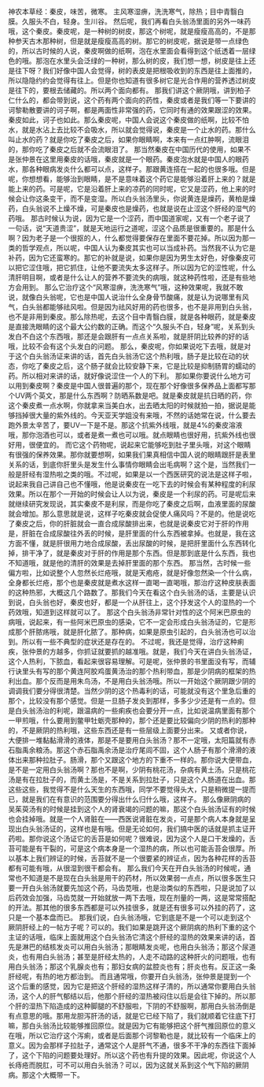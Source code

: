 神农本草经：秦皮，味苦，微寒。 主风寒湿痹，洗洗寒气，除热；目中青翳白膜。久服头不白，轻身。生川谷。
然后呢，我们再看白头翁汤里面的另外一味药哦，这个秦皮。秦皮呢，是一种树的树皮，那这个树呢，就是瘦瘦高高的，不是那种参天古木那种树，但是就是瘦瘦高高的树。那它的树皮呢，据说是带一点绿色的，所以古时候的人说，秦皮啊做的纸啊，泡在水里面会看得到这个纸透着一层绿色的哦。那泡在水里头会泛绿的一种树，那么树的皮，我们想一想，树皮是往上还是往下呀？我们好像中国人会觉得，树的表皮是把根吸收到的东西是往上面推的，所以隐隐约约会觉得有往上。但是你也知道有很多树它是光合作用的营养透过树皮是往下的，要根去储藏的。所以两个面向都有。
那我们讲这个厥阴哦，讲到柏子仁什么的，都会带到说，这个药有两个面向的药性，秦皮或者是我们等一下要讲的诃黎勒散要讲的诃子啊，都是两面性非常强的药，它同时有通的效果跟涩的效果。秦皮如此，诃子也如此。那么秦皮呢，中国人会说这个秦皮做的纸啊，比较不怕水，就是水沾上去比较不会吸水，所以就会觉得说，秦皮是一个止水的药。那什么叫止水的药？就是你吃了秦皮之后，如果你眼睛啊，本来有一点红肿啊，流眼泪的，那你吃了秦皮之后就不会流眼泪了。
那当然秦皮在中国历代的使用，如果不是张仲景在这里用秦皮的话哦，秦皮就是一个眼药。秦皮泡水就是中国人的眼药水，那各种眼病发炎什么都可以点，这样子。那跟黄连搭在一起的也很多哦。但是呢，你想想看，能够治到眼睛，是不是意味着这个药它是能够沿着肝上来的？就是能上来的药。可是呢，它是沿着肝上来的凉药的同时呢，它又是涩药，他上来的时候会让你这条变干，而不是变湿。所以白头翁汤里头，你说黄连是燥药，黄柏是燥药，白头翁说不上燥不燥，可是秦皮也是燥药，也就是说在止涩这个肝经的湿气的药哦。
那古时候认为说，因为它是一个涩药，而中国道家呢，又有一个老子说了一句话，说“天道贵涩”，就是天地运行之道呢，涩这个品质是很重要的。那是什么啊？因为老子是一个很抠的人，什么都觉得要保存在里面不要花掉。所以因为那一类的哲学观点，所以呢，中国人认为秦皮其实也可以当成补药。当然我不认为它是补药，因为它还蛮寒的。那它的补就是说，如果你是因为男生太好色，好像秦皮可以把它涩住哦，把它抓住，让他不要流失太多这样子。所以因为它的涩性呢，什么清肝明目啊，或者是什么让人的营养不要流失的病哦，就这种药性啦，还是有些地方会用到。
那么它治疗这个“风寒湿痹，洗洗寒气”哦，这种效果呢，我就不敢说，就像白头翁呢，它也是中国人说治什么全身骨节酸痛，就是认为说哪里有风气，白头翁都能够祛风啦。但是因为祛风好用的药也很多，也不是非用到白头翁，也不是非用到秦皮。那么除热呢，去这个目中青翳白膜，就是各种眼药，就是秦皮是直接洗眼睛的这个最大公约数的正确。而这个“久服头不白，轻身”呢，关系到头发白不白这个东西哦，那还是会跟肝有一点点关系啦，就是肝阴比较养的好的话哦，比较不会有这个头发白的问题。
那么，秦皮呢，你如果说吃下去哦，就是对于这个白头翁汤证来讲的话，首先白头翁汤它这个热利哦，肠子是比较在动的状态，你吃了秦皮之后，这个肠子就会比较安静下来，它是比较是抑制肠胃的蠕动的药。所以相对来讲的话，就好像说涩住一个人的下利。
那如果你要说什么地方可以用到秦皮啊？秦皮是中国人很普遍的那个，现在那个好像很多保养品上面都写那个UV两个英文，那是什么东西啊？防晒系数是吧。就是秦皮就是抗日晒的药，你这个秦皮煮一点水啊，你就拿来当美白水，出去晒太阳的时候就拍一拍，据说是能够挡掉很大量的紫外线的。今天亚天学姐没有来哦，不然的话她常在说，什么要去跑外景太辛苦了，要UV一下是不是。那这个抗紫外线哦，就是4%的秦皮溶液哦，那你泡酒也可以，或者是煮一煮也可以哦。就点眼睛也很好用，抗紫外线也很好用，很便宜的。
而它这个药物呢，说起来它能够吃到肚子里头哦，对这个眼睛有很强的保养效果。那你就要想啊，如果我们果真相信中国人说的眼睛跟肝是表里关系的话，到底你肝里头是发生什么事情你眼睛会出毛病啊？这个是，当然我们一般是肝经有湿热啦之类的哦。不过呢，如果是以一个西医研究的说法是这样子啦，说起来我自己讲自己也不懂哦，他是说秦皮在一吃下去的时候会有某种程度的利尿效果。所以在那个一开始的时候会让人以为说，秦皮是一个利尿的药。可是呢后来就继续研究发现说，其实秦皮不是利尿，而是你吃了秦皮之后啊，血液里面的尿酸就会增加。那么意思就是说，这样子吃秦皮就会促使人痛风吗？不是的。他是说吃了秦皮之后，你的肝脏就会一直合成尿酸排出来，也就是说秦皮它对于肝的作用是，肝脏在合成尿酸往外丢的时候，是肝里面的什么东西被拿掉。也就是，我在这方面不懂，就是肝很用力地合成尿酸，丢出尿酸的时候，是把肝里面什么东西转化掉，排干净了，就是秦皮对于肝的作用是那个东西。但是那到底是什么东西，我也不知道哦，就是他的清肝的效果是去掉肝里面的那个东西。
那当然，古时候一些偏方啦，比如说整个人忽然长烂疮哦，就是天疱疮，就是好像忽然染一个什么病，全身都长烂疮，那个也是秦皮就是煮水这样一直喝一直喝哦，那治疗这种皮肤表面的这种热邪，大概这几个路数了。那我们今天在看这个白头翁汤的话，主要是认识到说，白头翁也好，秦皮也好，都是一个从肝往上，这个抒发这个人的湿热的一个药效哦，知道到这样就可以了。
那这个白头翁汤非常针对性的这个阿米巴原虫的病哦，说起来，有一些阿米巴原虫的感染，它不一定会形成白头翁汤证的，它是形成那个肝脓疡哦，就是肝化脓了。那种病，如果是原虫引起的，白头翁汤也可以治到。所以有一些不典型的症状还是存在的。
不过呢，我还是觉得，治疗这种痢疾，张仲景的方越多，你抓证就要抓的越准哦。就是，我们今天在讲白头翁汤证，这个人热利，下脓血，看起来很容易理解。可是呢，张仲景的书里面没有写，而辅行诀里头有写的那个黄连阿胶鸡蛋黄汤治的那个热利带血，那是少阴病的框架的热利出血。那个反而是用朱鸟汤，不是用白头翁汤哦。所以一开始这个厥阴跟少阴的调调我们要分得很清楚。当然少阴的这个热毒利的话，可能就没有这个里急后重的那个，比较没有那个感觉。但是一旦肠子发炎到那样，多多少少还是有一点的。但是白头翁汤治的利呢，跟温病的一些痢疾也会要分开一点，比如说温病里面有那个一甲煎哦，什么要用到鳖甲牡蛎壳那种的，那个还是要比较偏向少阴的热利的那种的，不是厥阴的热利哦，这些东西还是有一些层级上面要分出来。
又或者你说，大便排一堆黏黏滑滑的液体，那是不是要用白头翁汤？那不一定哦，太阳篇就有赤石脂禹余粮汤。那这个赤石脂禹余汤是治疗尾闾不固，这个人肠子有那个滑滑的液体出来那种拉肚子。肠滑，那个又跟这个地方的下重不一样的。那你说大便带血，是不是一定用白头翁汤啊？那也不是啊，少阴有桃花汤，杂病有黄土汤。只是桃花汤是有在拉肚子的，而黄土汤是，不是关系到拉肚子，只是这个人肠道在出血。那这些这些，我觉得不是什么天生的东西哦，同学不要觉得头大，只是稍微提一提而已，就是我们在有意识的范围要分得出什么归什么哦，这样子。
那么像厥阴病的吴茱萸汤有的时候是挂到这个人的肾衰竭的问题的嘛，那这个白头翁汤证有的时候也会挂掉哦。就是一个人肾脏在——西医说肾脏在发炎，可是那个病人本身就是呈现出白头翁汤证的，这样也是有哦。但是无论如何，我们搞中医的话就是抓主证开药啦。那你说这个汤证它的舌苔是如何呢？很难说，因为这个人是口干发燥的，舌苔可能是有干裂的，可是这个病本身是一个湿热的病，所以也可能舌苔会很厚。所以基本上我们辨证的时候，舌苔就不是一个很要紧的辨证点，因为各种花样的舌苔都有可能有哦，从很湿到很干都会有。
那么我们今天在开白头翁汤的时候呢，通常也不知道是不是现在白头翁是用干的药材，所以效果弱一点点，所以很多医生只要一开白头翁汤就要先加这个药，马齿苋哦，也是治类似的东西啦，只是说加了以后药效会加强，马齿苋就一开始就放一两下去哦，现在剂量的一两，这是常常搭配的开法。那其他的很多东西都是可以外挂很多，就是还有很多可以外挂的药了，这只是一个基本盘而已。
那我们说，白头翁汤哦，它到底是不是一个可以走到这个厥阴肝经上的一帖方子呢？可以的。我们如果是跳开这个厥阴病的热利下重的这个主证的话哦，临床上面就用这个白头翁汤它清这个肝经的湿热的效果来讲的话，首先是淋巴的结核发炎可以用白头翁汤；那眼睛发炎呢，也用白头翁汤；那这个尿道炎，也有用白头翁汤；甚至是肝经太热的，人走不动路的这种肝火的问题哦，也有用白头翁汤；那这个乳腺炎也有；那妇女病的盆腔炎也有；肝炎也有。反正这一条肝经呢，有热的地方都治到。
而且通常哦，你要开白头翁汤，张仲景是提到一个这个后重的感觉，因为它是把这个肝经的湿热这样子清的，所以通常你要用白头翁汤，这个人的肝气郁结以后，他那个肝经的湿热被闷住以后是会往下掉的。所以那个肝的湿热下陷造成的这种脚腿的不舒服啦，下阴的不舒服啊，那用白头翁汤倒是有点意思的哦。那用龙胆泻肝汤的话，就是它已经下陷了，我们就顺着它往底下打嘛，那白头翁汤比较能够推回原位。就是因为它有能够把这个肝气推回原位的意义在哦，所以它治疗这个泻痢，或者是后面那个诃黎勒也是，就比较有一个临床上的意义。因为会那样子拉肚子，通常这个人是肝气不通，很多不干净的东西往下面掉了，这个下陷的问题要处理好。所以这个药也有升提的效果。因此呢，你说这个人长痔疮而脱肛，可不可以用白头翁汤？可以，因为这就关系到这个气下陷的厥阴病。那这个大概带一下。
